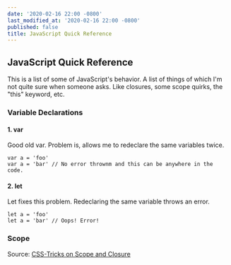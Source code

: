 ```yaml
---
date: '2020-02-16 22:00 -0800'
last_modified_at: '2020-02-16 22:00 -0800'
published: false
title: JavaScript Quick Reference
---
```

## JavaScript Quick Reference

This is a list of some of JavaScript's behavior. A list of things of which I'm not quite sure when someone asks. Like closures, some scope quirks, the "this" keyword, etc.

### Variable Declarations

#### 1. var
Good old var. Problem is, allows me to redeclare the same variables twice.

```
var a = 'foo'
var a = 'bar' // No error thrownm and this can be anywhere in the code.
```

#### 2. let
Let fixes this problem. Redeclaring the same variable throws an error.

```
let a = 'foo'
let a = 'bar' // Oops! Error!
```

### Scope

Source: [CSS-Tricks on Scope and Closure](https://css-tricks.com/javascript-scope-closures)

